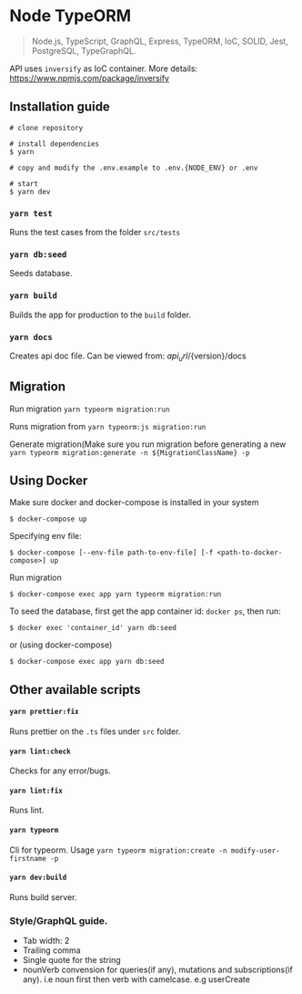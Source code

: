 # Node TypeORM

> Node.js, TypeScript, GraphQL, Express, TypeORM, IoC, SOLID, Jest, PostgreSQL, TypeGraphQL.

API uses `inversify` as IoC container. More details: https://www.npmjs.com/package/inversify

## Installation guide

```
# clone repository

# install dependencies
$ yarn

# copy and modify the .env.example to .env.{NODE_ENV} or .env

# start
$ yarn dev
```

### `yarn test`

Runs the test cases from the folder `src/tests`

### `yarn db:seed`

Seeds database.

### `yarn build`

Builds the app for production to the `build` folder.

### `yarn docs`

Creates api doc file. Can be viewed from: ${api_url}/${version}/docs

## Migration

Run migration
`yarn typeorm migration:run`

Runs migration from
`yarn typeorm:js migration:run`

Generate migration(Make sure you run migration before generating a new
`yarn typeorm migration:generate -n ${MigrationClassName} -p`

## Using Docker

Make sure docker and docker-compose is installed in your system

```
$ docker-compose up
```

Specifying env file:

```
$ docker-compose [--env-file path-to-env-file] [-f <path-to-docker-compose>] up
```

Run migration

```
$ docker-compose exec app yarn typeorm migration:run
```

To seed the database, first get the app container id: `docker ps`, then run:

`$ docker exec 'container_id' yarn db:seed`

or (using docker-compose)

`$ docker-compose exec app yarn db:seed`

## Other available scripts

#### `yarn prettier:fix`

Runs prettier on the `.ts` files under `src` folder.

#### `yarn lint:check`

Checks for any error/bugs.

#### `yarn lint:fix`

Runs lint.

#### `yarn typeorm`

Cli for typeorm. Usage `yarn typeorm migration:create -n modify-user-firstname -p`

#### `yarn dev:build`

Runs build server.

### Style/GraphQL guide.

- Tab width: 2
- Trailing comma
- Single quote for the string
- nounVerb convension for queries(if any), mutations and subscriptions(if any). i.e noun first then verb with camelcase. e.g userCreate
